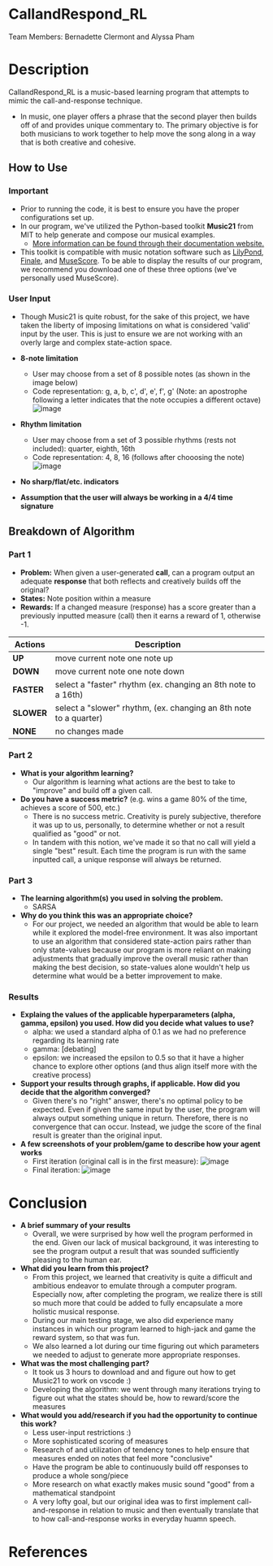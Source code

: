 # CallandRespond_RL
Team Members: Bernadette Clermont and Alyssa Pham
# Description
CallandRespond_RL is a music-based learning program that attempts to mimic the call-and-response technique.
- In music, one player offers a phrase that the second player then builds off of and provides unique commentary to. The primary objective is for both musicians to work together to help move the song along in a way that is both creative and cohesive.
## How to Use
### Important
- Prior to running the code, it is best to ensure you have the proper configurations set up. 
- In our program, we've utilized the Python-based toolkit **Music21** from MIT to help generate and compose our musical examples. 
  - [More information can be found through their documentation website.](http://web.mit.edu/music21/doc/index.html)
- This toolkit is compatible with music notation software such as [LilyPond](http://lilypond.org/), [Finale](https://www.finalemusic.com/), and [MuseScore](https://musescore.org/en). To be able to display the results of our program, we recommend you download one of these three options (we've personally used MuseScore).
### User Input
- Though Music21 is quite robust, for the sake of this project, we have taken the liberty of imposing limitations on what is considered 'valid' input by the user. This is just to ensure we are not working with an overly large and complex state-action space.
- **8-note limitation**
  - User may choose from a set of 8 possible notes (as shown in the image below)
  - Code representation: g, a, b, c', d', e', f', g'  (Note: an apostrophe following a letter indicates that the note occupies a different octave) 
  ![image](https://user-images.githubusercontent.com/48339547/116928339-8c70cb80-ac22-11eb-84d3-4e569ff2641c.png)
- **Rhythm limitation**
  - User may choose from a set of 3 possible rhythms (rests not included): quarter, eighth, 16th
  - Code representation: 4, 8, 16 (follows after chooosing the note)
  ![image](https://user-images.githubusercontent.com/48339547/116947073-6eff2a00-ac41-11eb-8339-b092f7b8f658.png)

- **No sharp/flat/etc. indicators**
- **Assumption that the user will always be working in a 4/4 time signature**

## Breakdown of Algorithm 
### Part 1
- **Problem:** When given a user-generated **call**, can a program output an adequate **response** that both reflects and creatively builds off the original?
- **States:** Note position within a measure
- **Rewards:** If a changed measure (response) has a score greater than a previously inputted measure (call) then it earns a reward of 1, otherwise -1.
  
| Actions | Description |
| ------------- | ------------- |
| **UP**  | move current note one note up  |
| **DOWN** | move current note one note down  |
| **FASTER** | select a "faster" rhythm (ex. changing an 8th note to a 16th)  |
| **SLOWER** | select a "slower" rhythm, (ex. changing an 8th note to a quarter)  |
| **NONE** | no changes made |

### Part 2
- **What is your algorithm learning?**
  - Our algorithm is learning what actions are the best to take to "improve" and build off a given call.
- **Do you have a success metric?** (e.g. wins a game 80% of the time, achieves a score of 500, etc.)
  - There is no success metric. Creativity is purely subjective, therefore it was up to us, personally, to determine whether or not a result qualified as "good" or not.
  - In tandem with this notion, we've made it so that no call will yield a single "best" result. Each time the program is run with the same inputted call, a unique response will always be returned.

### Part 3
- **The learning algorithm(s) you used in solving the problem.**
  - SARSA
- **Why do you think this was an appropriate choice?**
  - For our project, we needed an algorithm that would be able to learn while it explored the model-free environment. It was also important to use an algorithm that considered state-action pairs rather than only state-values because our program is more reliant on making adjustments that gradually improve the overall music rather than making the best decision, so state-values alone wouldn't help us determine what would be a better improvement to make.

### Results
 - **Explaing the values of the applicable hyperparameters (alpha, gamma, epsilon) you used. How did you decide what values to use?**
   -  alpha: we used a standard alpha of 0.1 as we had no preference regarding its learning rate 
   -  gamma: [debating]
   -  epsilon: we increased the epsilon to 0.5 so that it have a higher chance to explore other options (and thus align itself more with the creative process)
 - **Support your results through graphs, if applicable. How did you decide that the algorithm converged?**
   - Given there's no "right" answer, there's no optimal policy to be expected. Even if given the same input by the user, the program will always output something unique in return. Therefore, there is no convergence that can occur. Instead, we judge the score of the final result is greater than the original input. 
 - **A few screenshots of your problem/game to describe how your agent works**
   - First iteration (original call is in the first measure):
   ![image](https://user-images.githubusercontent.com/48339547/117162495-6cf3b300-ad88-11eb-93da-5589931b125f.png)
   - Final iteration:
    ![image](https://user-images.githubusercontent.com/48339547/117162537-78df7500-ad88-11eb-977b-5e3cd0b45fbc.png)
   
# Conclusion
- **A brief summary of your results**
  - Overall, we were surprised by how well the program performed in the end. Given our lack of musical background, it was interesting to see the program output a result that was sounded sufficiently pleasing to the human ear.
- **What did you learn from this project?**
  - From this project, we learned that creativity is quite a difficult and ambitious endeavor to emulate through a computer program. Especially now, after completing the program, we realize there is still so much more that could be added to fully encapsulate a more holistic musical response. 
  - During our main testing stage, we also did experience many instances in which our program learned to high-jack and game the reward system, so that was fun.
  - We also learned a lot during our time figuring out which parameters we needed to adjust to generate more appropriate responses. 
- **What was the most challenging part?**
  - It took us 3 hours to download and and figure out how to get Music21 to work on vscode :)
  - Developing the algorithm: we went through many iterations trying to figure out what the states should be, how to reward/score the measures
- **What would you add/research if you had the opportunity to continue this work?**
  - Less user-input restrictions :)
  - More sophisticated scoring of measures
  - Research of and utilization of tendency tones to help ensure that measures ended on notes that feel more "conclusive"
  - Have the program be able to continuously build off responses to produce a whole song/piece
  - More research on what exactly makes music sound "good" from a mathematical standpoint
  - A very lofty goal, but our original idea was to first implement call-and-response in relation to music and then eventually translate that to how call-and-response works in everyday huamn speech.

# References

